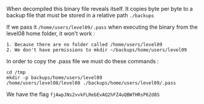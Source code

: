 When decompiled this binary file reveals itself. It copies byte per byte to a backup file that must be stored in a relative path `./backups`

If we pass it `/home/users/level09/.pass` when executing the binary from the level08 home folder, it won't work :
    
    1. Because there are no folder called /home/users/level09
    2. We don't have permissions to mkdir ~/backups/home/users/level09

In order to copy the .pass file we must do these commands :
```
cd /tmp 
mkdir -p backups/home/users/level09
/home/users/level08/level08 ./backups/home/users/level09/.pass
```

We have the flag `fjAwpJNs2vvkFLRebEvAQ2hFZ4uQBWfHRsP62d8S`